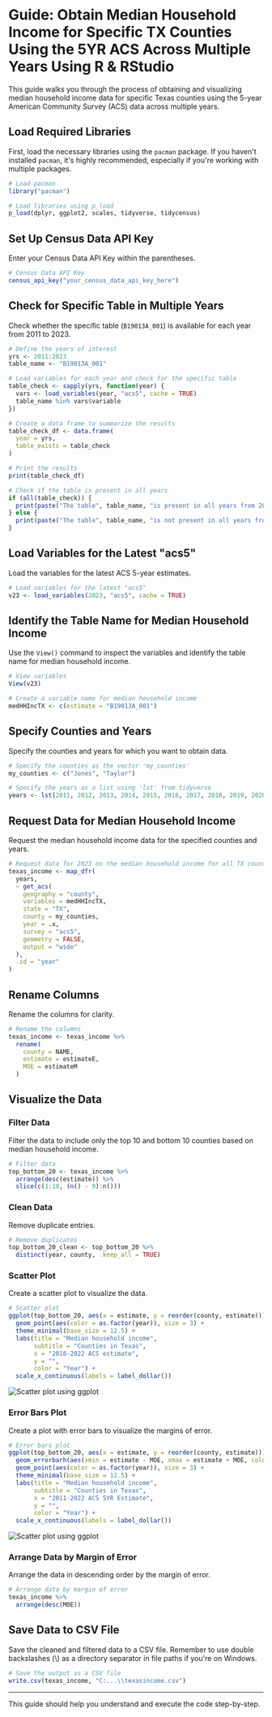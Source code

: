 # Guide: Obtain Median Household Income for Specific TX Counties Using the 5YR ACS Across Multiple Years Using R & RStudio

This guide walks you through the process of obtaining and visualizing median household income data for specific Texas counties using the 5-year American Community Survey (ACS) data across multiple years.

## Load Required Libraries

First, load the necessary libraries using the `pacman` package. If you haven't installed `pacman`, it's highly recommended, especially if you're working with multiple packages.

```r
# Load pacman
library("pacman")

# Load libraries using p_load
p_load(dplyr, ggplot2, scales, tidyverse, tidycensus)
```

## Set Up Census Data API Key

Enter your Census Data API Key within the parentheses.

```r
# Census Data API Key
census_api_key("your_census_data_api_key_here")
```

## Check for Specific Table in Multiple Years

Check whether the specific table (`B19013A_001`) is available for each year from 2011 to 2023.

```r
# Define the years of interest
yrs <- 2011:2023
table_name <- "B19013A_001"

# Load variables for each year and check for the specific table
table_check <- sapply(yrs, function(year) {
  vars <- load_variables(year, "acs5", cache = TRUE)
  table_name %in% vars$variable
})

# Create a data frame to summarize the results
table_check_df <- data.frame(
  year = yrs,
  table_exists = table_check
)

# Print the results
print(table_check_df)

# Check if the table is present in all years
if (all(table_check)) {
  print(paste("The table", table_name, "is present in all years from 2011 to 2023."))
} else {
  print(paste("The table", table_name, "is not present in all years from 2011 to 2023."))
}
```

## Load Variables for the Latest "acs5"

Load the variables for the latest ACS 5-year estimates.

```r
# Load variables for the latest "acs5"
v23 <- load_variables(2023, "acs5", cache = TRUE)
```

## Identify the Table Name for Median Household Income

Use the `View()` command to inspect the variables and identify the table name for median household income.

```r
# View variables
View(v23)

# Create a variable name for median household income
medHHIncTX <- c(estimate = "B19013A_001")
```

## Specify Counties and Years

Specify the counties and years for which you want to obtain data.

```r
# Specify the counties as the vector 'my_counties'
my_counties <- c("Jones", "Taylor")

# Specify the years as a list using 'lst' from tidyverse
years <- lst(2011, 2012, 2013, 2014, 2015, 2016, 2017, 2018, 2019, 2020, 2021, 2022, 2023)
```

## Request Data for Median Household Income

Request the median household income data for the specified counties and years.

```r
# Request data for 2023 on the median household income for all TX counties
texas_income <- map_dfr(
  years,
  ~ get_acs(
    geography = "county",
    variables = medHHIncTX,
    state = "TX",
    county = my_counties,
    year = .x,
    survey = "acs5",
    geometry = FALSE,
    output = "wide"
  ),
  .id = "year"
)
```

## Rename Columns

Rename the columns for clarity.

```r
# Rename the columns
texas_income <- texas_income %>%
  rename(
    county = NAME,
    estimate = estimateE,
    MOE = estimateM
  )
```

## Visualize the Data

### Filter Data

Filter the data to include only the top 10 and bottom 10 counties based on median household income.

```r
# Filter data
top_bottom_20 <- texas_income %>%
  arrange(desc(estimate)) %>%
  slice(c(1:10, (n() - 9):n()))
```

### Clean Data

Remove duplicate entries.

```r
# Remove duplicates
top_bottom_20_clean <- top_bottom_20 %>%
  distinct(year, county, .keep_all = TRUE)
```

### Scatter Plot

Create a scatter plot to visualize the data.

```r
# Scatter plot
ggplot(top_bottom_20, aes(x = estimate, y = reorder(county, estimate))) + 
  geom_point(aes(color = as.factor(year)), size = 3) + 
  theme_minimal(base_size = 12.5) + 
  labs(title = "Median household income", 
       subtitle = "Counties in Texas", 
       x = "2018-2022 ACS estimate", 
       y = "", 
       color = "Year") + 
  scale_x_continuous(labels = label_dollar())
```

![Scatter plot using ggplot](https://github.com/DevTexRanger/MedHHInc/blob/main/ggplot_scatter_plot.png
)

### Error Bars Plot

Create a plot with error bars to visualize the margins of error.

```r
# Error bars plot
ggplot(top_bottom_20, aes(x = estimate, y = reorder(county, estimate))) + 
  geom_errorbarh(aes(xmin = estimate - MOE, xmax = estimate + MOE, color = as.factor(year))) + 
  geom_point(aes(color = as.factor(year)), size = 3) + 
  theme_minimal(base_size = 12.5) + 
  labs(title = "Median household income", 
       subtitle = "Counties in Texas", 
       x = "2011-2022 ACS 5YR Estimate", 
       y = "", 
       color = "Year") + 
  scale_x_continuous(labels = label_dollar())
```

![Scatter plot using ggplot](https://github.com/DevTexRanger/MedHHInc/blob/main/ggplot_error_bars.png
)

### Arrange Data by Margin of Error

Arrange the data in descending order by the margin of error.

```r
# Arrange data by margin of error
texas_income %>% 
  arrange(desc(MOE))
```

## Save Data to CSV File

Save the cleaned and filtered data to a CSV file. Remember to use double backslashes (\\) as a directory separator in file paths if you're on Windows.

```r
# Save the output as a CSV file
write.csv(texas_income, "C:...\\texasincome.csv")
```

---

This guide should help you understand and execute the code step-by-step.
